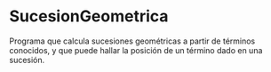 # SucesionGeometrica
Programa que calcula sucesiones geométricas a partir de términos conocidos, y que puede hallar la posición de un término dado en una sucesión.
